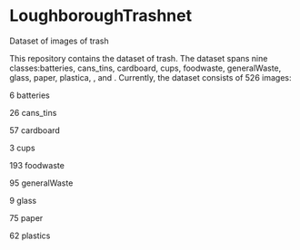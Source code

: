 # LoughboroughTrashnet
 Dataset of images of trash

This repository contains the dataset of trash. The dataset spans nine classes:batteries, cans_tins, cardboard, cups, foodwaste, generalWaste, glass, paper, plastica, , and . Currently, the dataset consists of 526 images:

6 batteries

26 cans_tins

57 cardboard

3 cups

193 foodwaste

95 generalWaste

9 glass

75 paper

62 plastics
